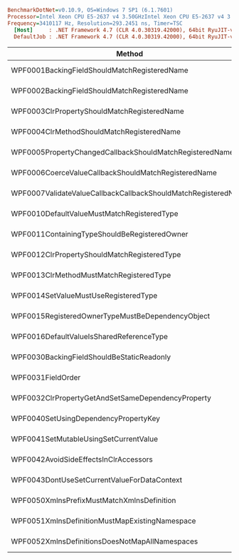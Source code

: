 ``` ini

BenchmarkDotNet=v0.10.9, OS=Windows 7 SP1 (6.1.7601)
Processor=Intel Xeon CPU E5-2637 v4 3.50GHzIntel Xeon CPU E5-2637 v4 3.50GHz, ProcessorCount=16
Frequency=3410117 Hz, Resolution=293.2451 ns, Timer=TSC
  [Host]     : .NET Framework 4.7 (CLR 4.0.30319.42000), 64bit RyuJIT-v4.7.2116.0
  DefaultJob : .NET Framework 4.7 (CLR 4.0.30319.42000), 64bit RyuJIT-v4.7.2116.0


```
 |                                                        Method |        Mean |     Error |     StdDev |  Gen 0 | Allocated |
 |-------------------------------------------------------------- |------------:|----------:|-----------:|-------:|----------:|
 |                  WPF0001BackingFieldShouldMatchRegisteredName |   182.71 us |  4.859 us |  14.098 us |      - |      42 B |
 |                  WPF0002BackingFieldShouldMatchRegisteredName |   176.23 us |  3.737 us |  10.600 us |      - |      42 B |
 |                   WPF0003ClrPropertyShouldMatchRegisteredName |    77.83 us |  1.554 us |   4.279 us |      - |      41 B |
 |                     WPF0004ClrMethodShouldMatchRegisteredName |   433.03 us |  9.539 us |  27.827 us |      - |      44 B |
 |       WPF0005PropertyChangedCallbackShouldMatchRegisteredName |   162.08 us |  4.145 us |  11.960 us |      - |      42 B |
 |           WPF0006CoerceValueCallbackShouldMatchRegisteredName |   163.65 us |  4.033 us |  11.765 us |      - |      42 B |
 | WPF0007ValidateValueCallbackCallbackShouldMatchRegisteredName | 1,227.92 us | 32.087 us |  93.600 us |      - |      48 B |
 |                    WPF0010DefaultValueMustMatchRegisteredType |   160.44 us |  3.207 us |   9.097 us |      - |      42 B |
 |                  WPF0011ContainingTypeShouldBeRegisteredOwner | 1,159.74 us | 26.809 us |  77.350 us |      - |      48 B |
 |                   WPF0012ClrPropertyShouldMatchRegisteredType |    76.06 us |  1.951 us |   5.534 us |      - |      41 B |
 |                       WPF0013ClrMethodMustMatchRegisteredType |   453.32 us | 10.221 us |  29.815 us |      - |      44 B |
 |                          WPF0014SetValueMustUseRegisteredType | 1,377.15 us | 35.446 us | 103.396 us |      - |    3312 B |
 |              WPF0015RegisteredOwnerTypeMustBeDependencyObject | 1,286.37 us | 27.483 us |  77.966 us |      - |      48 B |
 |                      WPF0016DefaultValueIsSharedReferenceType |   217.03 us |  5.614 us |  16.108 us |      - |      42 B |
 |                     WPF0030BackingFieldShouldBeStaticReadonly |   210.16 us |  4.308 us |  12.498 us |      - |      42 B |
 |                                             WPF0031FieldOrder |   179.16 us |  4.306 us |  12.285 us |      - |      42 B |
 |             WPF0032ClrPropertyGetAndSetSameDependencyProperty |    73.33 us |  1.844 us |   5.320 us |      - |     191 B |
 |                          WPF0040SetUsingDependencyPropertyKey | 1,405.02 us | 35.656 us | 104.574 us |      - |    3312 B |
 |                         WPF0041SetMutableUsingSetCurrentValue | 2,428.12 us | 51.763 us | 151.813 us | 3.9063 |   34048 B |
 |                         WPF0042AvoidSideEffectsInClrAccessors |   486.25 us | 10.091 us |  25.867 us |      - |      44 B |
 |                   WPF0043DontUseSetCurrentValueForDataContext | 1,304.25 us | 37.005 us | 108.529 us |      - |    1680 B |
 |                    WPF0050XmlnsPrefixMustMatchXmlnsDefinition |   173.92 us |  4.237 us |  12.428 us |      - |      42 B |
 |                WPF0051XmlnsDefinitionMustMapExistingNamespace |   130.51 us |  3.327 us |   9.547 us | 0.4883 |    3640 B |
 |                WPF0052XmlnsDefinitionsDoesNotMapAllNamespaces |   139.40 us |  4.263 us |  12.569 us |      - |      42 B |
